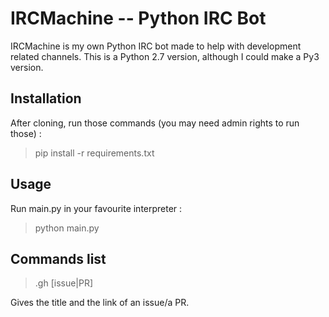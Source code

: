 # IRCMachine -- Python IRC Bot

IRCMachine is my own Python IRC bot made to help with development related channels.
This is a Python 2.7 version, although I could make a Py3 version.


## Installation
After cloning, run those commands (you may need admin rights to run those) :
>pip install -r requirements.txt

## Usage

Run main.py in your favourite interpreter :
>python main.py

## Commands list

>.gh [issue|PR]

Gives the title and the link of an issue/a PR.
